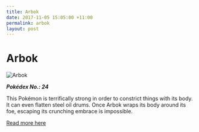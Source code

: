 ```yaml
---
title: Arbok
date: 2017-11-05 15:05:00 +11:00
permalink: arbok
layout: post
---
```


# Arbok

![Arbok](https://assets.pokemon.com/assets/cms2/img/pokedex/full/024.png)

**_Pokédex No.: 24_**

This Pokémon is terrifically strong in order to constrict things with its body. It can even flatten steel oil drums. Once Arbok wraps its body around its foe, escaping its crunching embrace is impossible.

[Read more here](https://www.pokemon.com/au/pokedex/arbok)
